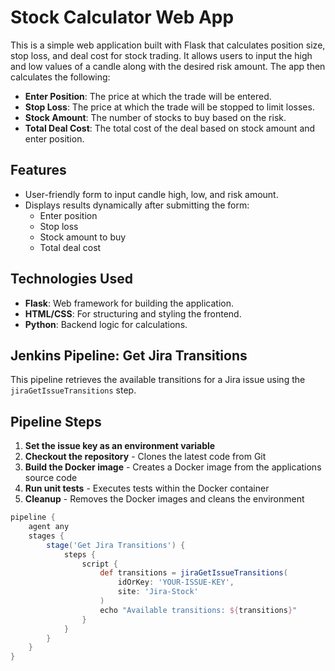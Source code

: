 # Stock Calculator Web App

This is a simple web application built with Flask that calculates position size, stop loss, and deal cost for stock trading. It allows users to input the high and low values of a candle along with the desired risk amount. The app then calculates the following:

- **Enter Position**: The price at which the trade will be entered.
- **Stop Loss**: The price at which the trade will be stopped to limit losses.
- **Stock Amount**: The number of stocks to buy based on the risk.
- **Total Deal Cost**: The total cost of the deal based on stock amount and enter position.

## Features

- User-friendly form to input candle high, low, and risk amount.
- Displays results dynamically after submitting the form:
  - Enter position
  - Stop loss
  - Stock amount to buy
  - Total deal cost

## Technologies Used

- **Flask**: Web framework for building the application.
- **HTML/CSS**: For structuring and styling the frontend.
- **Python**: Backend logic for calculations.


## Jenkins Pipeline: Get Jira Transitions

This pipeline retrieves the available transitions for a Jira issue using the `jiraGetIssueTransitions` step.

## Pipeline Steps
1. **Set the issue key as an environment variable**  
2. **Checkout the repository** - Clones the latest code from Git  
3. **Build the Docker image** - Creates a Docker image from the applications source code  
4. **Run unit tests** - Executes tests within the Docker container  
5. **Cleanup** - Removes the Docker images and cleans the environment 


```groovy
pipeline {
    agent any
    stages {
        stage('Get Jira Transitions') {
            steps {
                script {
                    def transitions = jiraGetIssueTransitions(
                        idOrKey: 'YOUR-ISSUE-KEY', 
                        site: 'Jira-Stock'
                    )
                    echo "Available transitions: ${transitions}"
                }
            }
        }
    }
}
